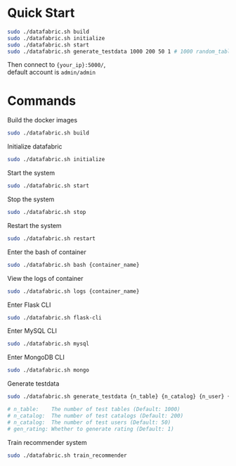 # Quick Start
```bash
sudo ./datafabric.sh build
sudo ./datafabric.sh initialize
sudo ./datafabric.sh start
sudo ./datafabric.sh generate_testdata 1000 200 50 1 # 1000 random_tables, 200 catalogs, 50 users, generate fake ratings
```
Then connect to `{your_ip}:5000/`,  
default account is `admin/admin`

# Commands
Build the docker images
```bash
sudo ./datafabric.sh build
```
Initialize datafabric
```bash
sudo ./datafabric.sh initialize
```
Start the system
```bash
sudo ./datafabric.sh start
```
Stop the system
```bash
sudo ./datafabric.sh stop
```
Restart the system
```bash
sudo ./datafabric.sh restart
```
Enter the bash of container
```bash
sudo ./datafabric.sh bash {container_name}
```
View the logs of container
```bash
sudo ./datafabric.sh logs {container_name}
```
Enter Flask CLI
```bash
sudo ./datafabric.sh flask-cli
```
Enter MySQL CLI
```bash
sudo ./datafabric.sh mysql
```
Enter MongoDB CLI
```bash
sudo ./datafabric.sh mongo
```
Generate testdata
```bash
sudo ./datafabric.sh generate_testdata {n_table} {n_catalog} {n_user} {gen_rating}

# n_table:    The number of test tables (Default: 1000)
# n_catalog:  The number of test catalogs (Default: 200)
# n_catalog:  The number of test users (Default: 50)
# gen_rating: Whether to generate rating (Default: 1)
```
Train recommender system
```bash
sudo ./datafabric.sh train_recommender
```